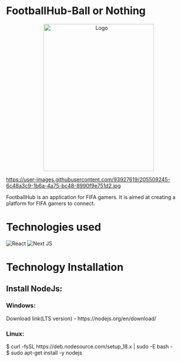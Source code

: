 # FootballHub-Ball or Nothing
<div align = "center">
<img alt="Logo" src="https://user-images.githubusercontent.com/93927619/205509245-6c48a3c9-1b6a-4a75-bc48-8990f9e751d2.jpg" width="300" height="400">
</div>


https://user-images.githubusercontent.com/93927619/205509245-6c48a3c9-1b6a-4a75-bc48-8990f9e751d2.jpg

FootballHub is an application for FIFA gamers. It is aimed at creating a platform for FIFA gamers to connect.


<h1>Technologies used</h1>

![React](https://img.shields.io/badge/react-%2320232a.svg?style=for-the-badge&logo=react&logoColor=%2361DAFB)
![Next JS](https://img.shields.io/badge/Next-black?style=for-the-badge&logo=next.js&logoColor=white)

<h1> Technology Installation </h1>
<h2>Install NodeJs: </h2> 
<h3>Windows:</h3>
Download link(LTS version) - https://nodejs.org/en/download/ 
<h3> Linux: </h3>
$ curl -fsSL https://deb.nodesource.com/setup_18.x | sudo -E bash - <br>
$ sudo apt-get install -y nodejs




 



